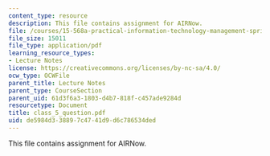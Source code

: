 ```yaml
---
content_type: resource
description: This file contains assignment for AIRNow.
file: /courses/15-568a-practical-information-technology-management-spring-2005/de5984d338897c4741d9d6c786534ded_class_5_question.pdf
file_size: 15011
file_type: application/pdf
learning_resource_types:
- Lecture Notes
license: https://creativecommons.org/licenses/by-nc-sa/4.0/
ocw_type: OCWFile
parent_title: Lecture Notes
parent_type: CourseSection
parent_uid: 61d3f6a3-1803-d4b7-818f-c457ade9284d
resourcetype: Document
title: class_5_question.pdf
uid: de5984d3-3889-7c47-41d9-d6c786534ded
---
```

This file contains assignment for AIRNow.
